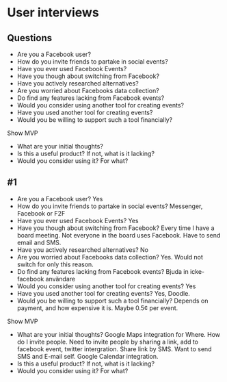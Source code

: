 # User interviews

## Questions

- Are you a Facebook user?
- How do you invite friends to partake in social events?
- Have you ever used Facebook Events?
- Have you though about switching from Facebook?
- Have you actively researched alternatives?
- Are you worried about Facebooks data collection?
- Do find any features lacking from Facebook events?
- Would you consider using another tool for creating events?
- Have you used another tool for creating events?
- Would you be willing to support such a tool financially?

Show MVP
- What are your initial thoughts?
- Is this a useful product? If not, what is it lacking?
- Would you consider using it? For what?

## #1
- Are you a Facebook user?
Yes
- How do you invite friends to partake in social events?
Messenger, Facebook or F2F
- Have you ever used Facebook Events?
Yes
- Have you though about switching from Facebook?
Every time I have a board meeting. Not everyone in the board uses Facebook. Have to send email and SMS.
- Have you actively researched alternatives?
No
- Are you worried about Facebooks data collection?
Yes. Would not switch for only this reason.
- Do find any features lacking from Facebook events?
Bjuda in icke-facebook användare
- Would you consider using another tool for creating events?
Yes
- Have you used another tool for creating events?
Yes, Doodle.
- Would you be willing to support such a tool financially?
Depends on payment, and how expensive it is. Maybe 0.5¢ per event.

Show MVP
- What are your initial thoughts?
Google Maps integration for Where. How do I invite people. Need to invite people by sharing a link, add to facebook event, twitter intergration. Share link by SMS. Want to send SMS and E-mail self. Google Calendar integration.
- Is this a useful product? If not, what is it lacking?
- Would you consider using it? For what?
